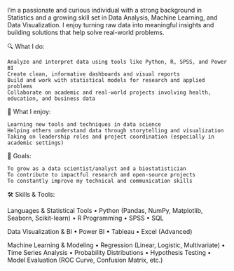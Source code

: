 I’m a passionate and curious individual with a strong background in Statistics and a growing skill set in Data Analysis, Machine Learning, and Data Visualization. I enjoy turning raw data into meaningful insights and building solutions that help solve real-world problems.

🔍 What I do:

	Analyze and interpret data using tools like Python, R, SPSS, and Power BI
	Create clean, informative dashboards and visual reports
	Build and work with statistical models for research and applied problems
	Collaborate on academic and real-world projects involving health, education, and business data

🧠 What I enjoy:

	Learning new tools and techniques in data science
	Helping others understand data through storytelling and visualization
	Taking on leadership roles and project coordination (especially in academic settings)

🎯 Goals:

	To grow as a data scientist/analyst and a biostatistician
	To contribute to impactful research and open-source projects
	To constantly improve my technical and communication skills
 
 🛠 Skills & Tools:

Languages & Statistical Tools
	•	Python (Pandas, NumPy, Matplotlib, Seaborn, Scikit-learn)
	•	R Programming
	•	SPSS
	•	SQL

Data Visualization & BI
	•	Power BI
	•	Tableau
	•	Excel (Advanced)

Machine Learning & Modeling
	•	Regression (Linear, Logistic, Multivariate)
	•	Time Series Analysis
	•	Probability Distributions
	•	Hypothesis Testing
	•	Model Evaluation (ROC Curve, Confusion Matrix, etc.)
